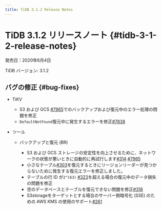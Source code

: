 ```yaml
---
title: TiDB 3.1.2 Release Notes
---
```


# TiDB 3.1.2 リリースノート {#tidb-3-1-2-release-notes}

発売日：2020年6月4日

TiDB バージョン: 3.1.2

## バグの修正 {#bug-fixes}

-   TiKV

    -   S3 および GCS [<a href="https://github.com/tikv/tikv/pull/7965">#7965</a>](https://github.com/tikv/tikv/pull/7965)でのバックアップおよび復元中のエラー処理の問題を修正
    -   `DefaultNotFound`復元中に発生するエラーを修正[<a href="https://github.com/tikv/tikv/pull/7938">#7838</a>](https://github.com/tikv/tikv/pull/7938)

-   ツール

    -   バックアップと復元 (BR)

        -   S3 および GCS ストレージの安定性を向上させるために、ネットワークの状態が悪いときに自動的に再試行します[<a href="https://github.com/pingcap/br/pull/314">#314</a>](https://github.com/pingcap/br/pull/314) [<a href="https://github.com/tikv/tikv/pull/7965">#7965</a>](https://github.com/tikv/tikv/pull/7965)
        -   小さなテーブル[<a href="https://github.com/pingcap/br/pull/303">#303</a>](https://github.com/pingcap/br/pull/303)を復元するときにリージョンリーダーが見つからないために発生する復元エラーを修正しました。
        -   テーブルの行 ID が`2^(63)` [<a href="https://github.com/pingcap/br/pull/323">#323</a>](https://github.com/pingcap/br/pull/323)を超える場合の復元中のデータ損失の問題を修正
        -   空のデータベースとテーブルを復元できない問題を修正[<a href="https://github.com/pingcap/br/pull/318">#318</a>](https://github.com/pingcap/br/pull/318)
        -   S3storageをターゲットとする場合のサーバー側暗号化 (SSE) のための AWS KMS の使用のサポート[<a href="https://github.com/pingcap/br/pull/261">#261</a>](https://github.com/pingcap/br/pull/261)
